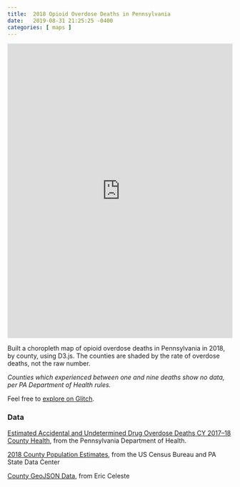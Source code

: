 ```yaml
---
title:  2018 Opioid Overdose Deaths in Pennsylvania
date:   2019-08-31 21:25:25 -0400
categories: [ maps ]
---
```


<div class="glitch-embed-wrap" style="height: 660px; width: 100%;">
  <iframe
    src="https://glitch.com/embed/#!/embed/pa-opioid-overdoses-2018?path=index.html&previewSize=100"
    title="pa-opioid-overdoses-2018 on Glitch"
    allow="geolocation; microphone; camera; midi; vr; encrypted-media"
    style="height: 100%; width: 100%; border: 0;">
  </iframe>
</div>

Built a choropleth map of opioid overdose deaths in Pennsylvania in 2018, by county, using D3.js. The counties are shaded by the rate of overdose deaths, not the raw number.

_Counties which experienced between one and nine deaths show no data, per PA Department of Health rules._

Feel free to [explore on Glitch][1].

### Data
[Estimated Accidental and Undetermined Drug Overdose Deaths CY 2017–18 County Health][2], from the Pennsylvania Department of Health.

[2018 County Population Estimates][3], from the US Census Bureau and PA State Data Center

[County GeoJSON Data][4], from Eric Celeste

[1]: https://glitch.com/~pa-opioid-overdoses-2018
[2]: https://data.pa.gov/Opioid-Related/Estimated-Accidental-and-Undetermined-Drug-Overdos/azzc-q64m
[3]: https://www.porh.psu.edu/2018-county-population-estimates-released/
[4]: https://eric.clst.org/tech/usgeojson/
